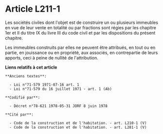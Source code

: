 # Article L211-1

Les sociétés civiles dont l'objet est de construire un ou plusieurs immeubles en vue de leur vente en totalité ou par
fractions sont régies par les chapitre 1er et II du titre IX du livre III du code civil et par les dispositions du présent
chapitre.

Les immeubles construits par elles ne peuvent être attribués, en tout ou en partie, en jouissance ou en propriété, aux
associés, en contrepartie de leurs apports, ceci à peine de nullité de l'attribution.

**Liens relatifs à cet article**

	**Anciens textes**:

	  - Loi n°71-579 1971-07-16 art. 1
	  - Loi n°71-579 du 16 juillet 1971 - art. 1 (Ab)

	**Codifié par**:

	  - Décret n°78-621 1978-05-31 JORF 8 juin 1978

	**Cité par**:

	  - Code de la construction et de l'habitation. - art. L210-1 (V)
	  - Code de la construction et de l'habitation. - art. L281-1 (V)
